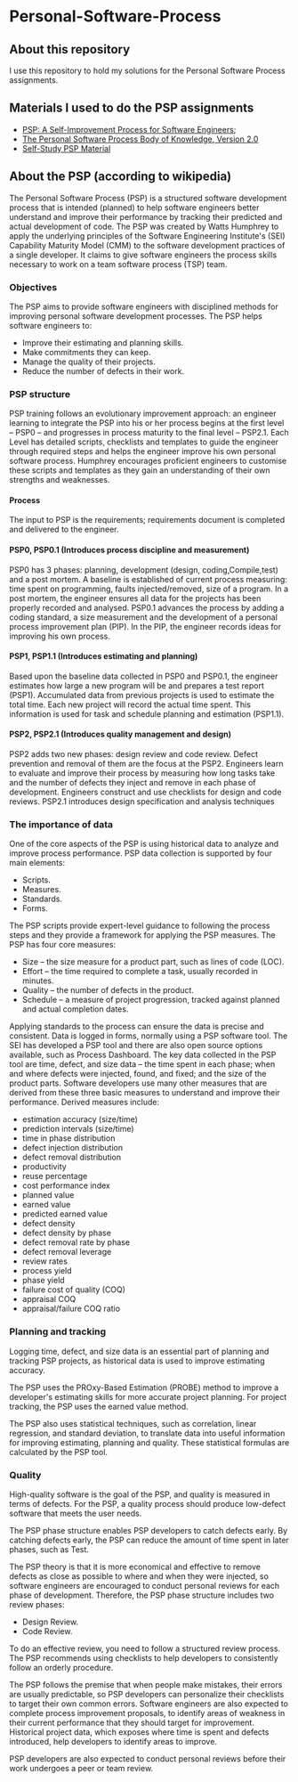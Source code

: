 # Personal-Software-Process

## About this repository

I use this repository to hold my solutions for the Personal Software Process assignments.

## Materials I used to do the PSP assignments

- [PSP: A Self-Improvement Process for Software Engineers](https://www.amazon.com/PSP-Self-Improvement-Process-Software-Engineers/dp/0321305493);
- [The Personal Software Process Body of Knowledge, Version 2.0](http://resources.sei.cmu.edu/asset_files/SpecialReport/2009_003_001_15029.pdf)
- [Self-Study PSP Material](http://www.sei.cmu.edu/tsp/tools/studypsp-form.cfm)

## About the PSP (according to wikipedia)

The Personal Software Process (PSP) is a structured software development process that is intended (planned) to help software engineers better understand and improve their performance by tracking their predicted and actual development of code. The PSP was created by Watts Humphrey to apply the underlying principles of the Software Engineering Institute's (SEI) Capability Maturity Model (CMM) to the software development practices of a single developer. It claims to give software engineers the process skills necessary to work on a team software process (TSP) team.

### Objectives

The PSP aims to provide software engineers with disciplined methods for improving personal software development processes. The PSP helps software engineers to:

- Improve their estimating and planning skills.
- Make commitments they can keep.
- Manage the quality of their projects.
- Reduce the number of defects in their work.

### PSP structure 

PSP training follows an evolutionary improvement approach: an engineer learning to integrate the PSP into his or her process begins at the first level – PSP0 – and progresses in process maturity to the final level – PSP2.1. Each Level has detailed scripts, checklists and templates to guide the engineer through required steps and helps the engineer improve his own personal software process. Humphrey encourages proficient engineers to customise these scripts and templates as they gain an understanding of their own strengths and weaknesses.

#### Process

The input to PSP is the requirements; requirements document is completed and delivered to the engineer.

#### PSP0, PSP0.1 (Introduces process discipline and measurement)

PSP0 has 3 phases: planning, development (design, coding,Compile,test) and a post mortem. A baseline is established of current process measuring: time spent on programming, faults injected/removed, size of a program. In a post mortem, the engineer ensures all data for the projects has been properly recorded and analysed. PSP0.1 advances the process by adding a coding standard, a size measurement and the development of a personal process improvement plan (PIP). In the PIP, the engineer records ideas for improving his own process.


#### PSP1, PSP1.1 (Introduces estimating and planning)

Based upon the baseline data collected in PSP0 and PSP0.1, the engineer estimates how large a new program will be and prepares a test report (PSP1). Accumulated data from previous projects is used to estimate the total time. Each new project will record the actual time spent. This information is used for task and schedule planning and estimation (PSP1.1).

#### PSP2, PSP2.1 (Introduces quality management and design)

PSP2 adds two new phases: design review and code review. Defect prevention and removal of them are the focus at the PSP2. Engineers learn to evaluate and improve their process by measuring how long tasks take and the number of defects they inject and remove in each phase of development. Engineers construct and use checklists for design and code reviews. PSP2.1 introduces design specification and analysis techniques

### The importance of data

One of the core aspects of the PSP is using historical data to analyze and improve process performance. PSP data collection is supported by four main elements:

- Scripts.
- Measures.
- Standards.
- Forms.

The PSP scripts provide expert-level guidance to following the process steps and they provide a framework for applying the PSP measures. The PSP has four core measures:

- Size – the size measure for a product part, such as lines of code (LOC).
- Effort – the time required to complete a task, usually recorded in minutes.
- Quality – the number of defects in the product.
- Schedule – a measure of project progression, tracked against planned and actual completion dates.

Applying standards to the process can ensure the data is precise and consistent. Data is logged in forms, normally using a PSP software tool. The SEI has developed a PSP tool and there are also open source options available, such as Process Dashboard.
The key data collected in the PSP tool are time, defect, and size data – the time spent in each phase; when and where defects were injected, found, and fixed; and the size of the product parts. Software developers use many other measures that are derived from these three basic measures to understand and improve their performance. Derived measures include:

- estimation accuracy (size/time)
- prediction intervals (size/time)
- time in phase distribution
- defect injection distribution
- defect removal distribution
- productivity
- reuse percentage
- cost performance index
- planned value
- earned value
- predicted earned value
- defect density
- defect density by phase
- defect removal rate by phase
- defect removal leverage
- review rates
- process yield
- phase yield
- failure cost of quality (COQ)
- appraisal COQ
- appraisal/failure COQ ratio 

### Planning and tracking

Logging time, defect, and size data is an essential part of planning and tracking PSP projects, as historical data is used to improve estimating accuracy.

The PSP uses the PROxy-Based Estimation (PROBE) method to improve a developer's estimating skills for more accurate project planning. For project tracking, the PSP uses the earned value method.

The PSP also uses statistical techniques, such as correlation, linear regression, and standard deviation, to translate data into useful information for improving estimating, planning and quality. These statistical formulas are calculated by the PSP tool.


### Quality

High-quality software is the goal of the PSP, and quality is measured in terms of defects. For the PSP, a quality process should produce low-defect software that meets the user needs.

The PSP phase structure enables PSP developers to catch defects early. By catching defects early, the PSP can reduce the amount of time spent in later phases, such as Test.

The PSP theory is that it is more economical and effective to remove defects as close as possible to where and when they were injected, so software engineers are encouraged to conduct personal reviews for each phase of development. Therefore, the PSP phase structure includes two review phases:

- Design Review.
- Code Review.

To do an effective review, you need to follow a structured review process. The PSP recommends using checklists to help developers to consistently follow an orderly procedure.

The PSP follows the premise that when people make mistakes, their errors are usually predictable, so PSP developers can personalize their checklists to target their own common errors. Software engineers are also expected to complete process improvement proposals, to identify areas of weakness in their current performance that they should target for improvement. Historical project data, which exposes where time is spent and defects introduced, help developers to identify areas to improve.

PSP developers are also expected to conduct personal reviews before their work undergoes a peer or team review.



